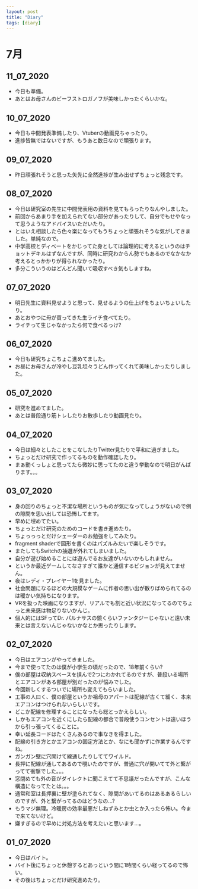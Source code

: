 ```yaml
---
layout: post
title: "Diary"
tags: [diary]
---
```


# 7月
## 11_07_2020
* 今日も準備。
* あとはお母さんのビーフストロガノフが美味しかったくらいかな。

## 10_07_2020
* 今日も中間発表準備したり、Vtuberの動画見ちゃったり。
* 進捗皆無ではないですが、もうあと数日なので頑張ります。

## 09_07_2020
* 昨日頑張れそうと思った矢先に全然進捗が生み出せずちょっと残念です。

## 08_07_2020
* 今日は研究室の先生に中間発表用の資料を見てもらったりなんやしました。
* 前回からあまり手を加えられてない部分があったりして、自分でもせやなって思うようなアドバイスいただいたり。
* とはいえ相談したら色々楽になってもうちょっと頑張れそうな気がしてきました。単純なので。
* 中学高校とディベートをかじってた身としては論理的に考えるというのはチョットデキルはずなんですが、同時に研究わからん勢でもあるのでなかなか考えるとっかかりが得られなかったり。
* 多分こういうのはどんどん聞いて吸収すべき気もしますね。

## 07_07_2020
* 明日先生に資料見せようと思って、見せるようの仕上げをちょいちょいしたり。
* あとおやつに母が買ってきた生ライチ食べてたり。
* ライチって生じゃなかったら何で食べるっけ?

## 06_07_2020
* 今日も研究ちょこちょこ進めてました。
* お昼にお母さんが冷やし豆乳坦々うどん作ってくれて美味しかったりしました。

## 05_07_2020
* 研究を進めてました。
* あとは普段通り筋トレしたりお散歩したり動画見たり。

## 04_07_2020
* 今日は細々としたことをこなしたりTwitter見たりで平和に過ぎました。
* ちょっとだけ研究で作ってるものを動作確認したり。
* まぁ動くっしょと思ってたら微妙に思ってたのと違う挙動なので明日がんばります。。。

## 03_07_2020
* 身の回りのちょっと不潔な場所というものが気になってしょうがないので例の隙間を思い出しては恐怖してます。
* 早めに埋めてたい。
* ちょっとだけ研究のためのコードを書き進めたり。
* ちょっっっとだけシェーダーのお勉強をしてみたり。
* fragment shaderで図形を書くのはパズルみたいで楽しそうです。
* またしてもSwitchの抽選が外れてしまいました。
* 自分が遊び始めることには遊んでるお友達がいないかもしれません。
* というか最近ゲームしてなさすぎて誰かと通信するビジョンが見えてません。
* 夜はレディ・プレイヤー1を見ました。
* 社会問題になるほどの大規模なゲームに作者の思い出が散りばめられてるのは暖かい気持ちになります。
* VRを扱った映画になりますが、リアルでも割と近い状況になってるのでちょっと未来感は物足りないかんじ。
* 個人的にはSFってDr. パルナサスの鏡くらいファンタジーじゃないと遠い未来とは言えないんじゃないかなとか思ったりします。

## 02_07_2020
* 今日はエアコンがやってきました。
* 今まで使ってたのは僕が小学生の頃だったので、18年前くらい?
* 僕の部屋は収納スペースを挟んで2つにわかれてるのですが、普段いる場所とエアコンがある部屋が別だったのが悩みでした。
* 今回新しくするついでに場所も変えてもらいました。
* 工事の人曰く、僕の部屋というか祖母のアパートは配線が古くて細く、本来エアコンはつけられないらしいです。
* どこか配線を修理することになったら総とっかえらしい。
* しかもエアコンを近くにしたら配線の都合で普段使うコンセントは遠いほうから引っ張ってくることに。
* 幸い延長コードはたくさんあるので事なきを得ました。
* 配線の引き方とかエアコンの固定方法とか、なにも聞かずに作業するんですね。
* ガンガン壁に穴開けて線通したりしててワイルド。
* 長押に配線が通してあるので覗いたのですが、普通に穴が開いてて外と繋がってて衝撃でした。。。
* 窓閉めても外の音がダイレクトに聞こえてて不思議だったんですが、こんな構造になってたとは。。。
* 通常和室は長押裏に壁が塗られてなく、隙間があいてるのはあるあるらしいのですが、外と繋がってるのはどうなの…?
* もうマジ無理。冷暖房の効率最悪だしねずみとか虫とか入ったら怖い。今まで来てないけど。
* 嫌すぎるので早めに対処方法を考えたいと思います…。

## 01_07_2020
* 今日はバイト。
* バイト後にちょっと休憩するとあっという間に1時間くらい経ってるので怖い。
* その後はちょっとだけ研究進めたり。
